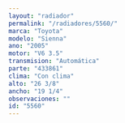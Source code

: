 ```yaml
---
layout: "radiador"
permalink: "/radiadores/5560/"
marca: "Toyota"
modelo: "Sienna"
ano: "2005"
motor: "V6 3.5"
transmision: "Automática"
parte: "433861"
clima: "Con clima"
alto: "26 3/8"
ancho: "19 1/4"
observaciones: ""
id: "5560"
---
```


